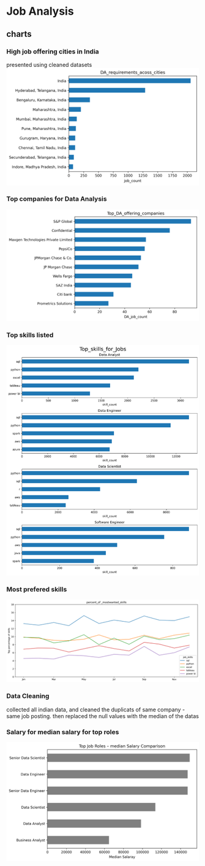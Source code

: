 # Job Analysis

## charts

### High job offering cities in India
presented using cleaned datasets 
![cities with high job chart](Charts/high_job_offering_indian_cities.png)

### Top companies for Data Analysis
![top data analsis comanies](Charts/top_DA_offering_comanies.png)

### Top skills listed
![top skill registered](Charts/top_skills_for_DA_DE_DS.png)


### Most prefered skills
![top skills percent](Charts/most_wanted_skill_percent.png)


### Data Cleaning
collected all indian data, and cleaned the duplicats of same company - same job posting. then replaced the null values with the median of the datas


### Salary for median salary for top roles
![salary_roles](Charts/Median_salary_for_top_roles.png)